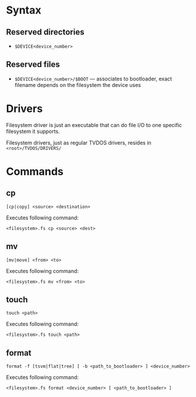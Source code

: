 # Syntax
## Reserved directories
* `$DEVICE<device_number>`

## Reserved files
* `$DEVICE<device_number>/$BOOT` — associates to bootloader, exact filename depends on the filesystem the device uses

# Drivers
Filesystem driver is just an executable that can do file I/O to one specific filesystem it supports.

Filesystem drivers, just as regular TVDOS drivers, resides in `<root>/TVDOS/DRIVERS/`

# Commands

## cp
`[cp|copy] <source> <destination>`

Executes following command:
```
<filesystem>.fs cp <source> <dest>
```

## mv
`[mv|move] <from> <to>`

Executes following command:
```
<filesystem>.fs mv <from> <to>
```

## touch
`touch <path>`

Executes following command:
```
<filesystem>.fs touch <path>
```

## format
`format -f [tsvm|flat|tree] [ -b <path_to_bootloader> ] <device_number>`

Executes following command:
```
<filesystem>.fs format <device_number> [ <path_to_bootloader> ]
```
